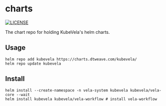 # charts
[![LICENSE](https://img.shields.io/github/license/kubevela/charts.svg?style=flat-square)](/LICENSE)

The chart repo for holding KubeVela's helm charts.

## Usage
```shell
helm repo add kubevela https://charts.dtweave.com/kubevela/
helm repo update kubevela
```

## Install

```shell
helm install --create-namespace -n vela-system kubevela kubevela/vela-core --wait
helm install kubevela kubevela/vela-workflow # install vela-workflow
```